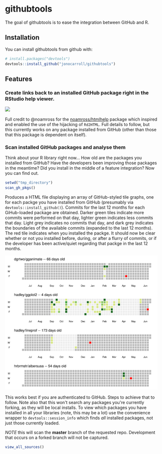 # githubtools

The goal of githubtools is to ease the integration between GitHub and R. 

## Installation

You can install githubtools from github with:

```R
# install.packages("devtools")
devtools::install_github("jonocarroll/githubtools")
```

## Features

### Create links back to an installed GitHub package right in the RStudio help viewer.

![](http://i.imgur.com/CemtYVA.gif)

Full credit to @noamross for the
[noamross/htmlhelp](http://github.com/noamross/htmlhelp) package which inspired
and enabled the use of the hijacking of `Rd2HTML`. Full details to follow, but this
currently works on any package installed from GitHub (other than those that this package is 
dependent on itself).

### Scan installed GitHub packages and analyse them

Think about your R library right now... How old are the packages you installed
from GitHub? Have the developers been improving those packages in the meantime?
Did you install in the middle of a feature integration? Now you can find out.

```R
setwd("tmp_directory")
scan_gh_pkgs()
```

Produces a HTML file displaying an array of GitHub-styled tile graphs, one for 
each packge you have installed from GitHub (presumably via 
`devtools::install_github()`). Commits for the last 12 months for each 
GiHub-loaded package are obtained. Darker green tiles indicate more commits were
performed on that day, lighter green indicates less commits that day. Light grey
indicates no commits that day, and dark grey indicates the boundaries of the
available commits (expanded to the last 12 months). The red tile indicates when
you installed the packge. It should now be clear whether or not you installed
before, during, or after a flurry of commits, or if the developer has been
active/quiet regarding that packge in the last 12 months.

![](https://github.com/jonocarroll/githubtools/blob/master/man/figures/scan.png?raw=true)

This works best if you are authenticated to GitHub. Steps to achieve that to
follow. Note also that this won't search any packages you're currently forking,
as they will be local installs. To view which packages you have installed in all
your libraries (note, this may be a lot) use the convenience wrapper to
`devtools::session_info` which finds *all* installed packages, not just those
currently loaded.

*NOTE* this will scan the **master** branch of the requested repo. Development that occurs 
on a forked branch will not be captured.

```R
view_all_sources()
```
